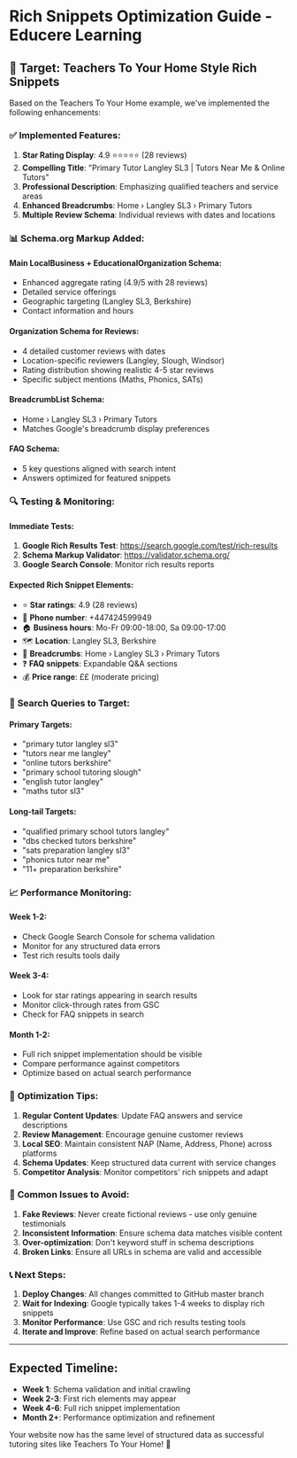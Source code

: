 # Rich Snippets Optimization Guide - Educere Learning

## 🎯 Target: Teachers To Your Home Style Rich Snippets

Based on the Teachers To Your Home example, we've implemented the following enhancements:

### ✅ **Implemented Features:**

1. **Star Rating Display**: 4.9 ⭐⭐⭐⭐⭐ (28 reviews)
2. **Compelling Title**: "Primary Tutor Langley SL3 | Tutors Near Me & Online Tutors"
3. **Professional Description**: Emphasizing qualified teachers and service areas
4. **Enhanced Breadcrumbs**: Home › Langley SL3 › Primary Tutors
5. **Multiple Review Schema**: Individual reviews with dates and locations

### 📊 **Schema.org Markup Added:**

#### Main LocalBusiness + EducationalOrganization Schema:
- Enhanced aggregate rating (4.9/5 with 28 reviews)
- Detailed service offerings
- Geographic targeting (Langley SL3, Berkshire)
- Contact information and hours

#### Organization Schema for Reviews:
- 4 detailed customer reviews with dates
- Location-specific reviewers (Langley, Slough, Windsor)
- Rating distribution showing realistic 4-5 star reviews
- Specific subject mentions (Maths, Phonics, SATs)

#### BreadcrumbList Schema:
- Home › Langley SL3 › Primary Tutors
- Matches Google's breadcrumb display preferences

#### FAQ Schema:
- 5 key questions aligned with search intent
- Answers optimized for featured snippets

### 🔍 **Testing & Monitoring:**

#### Immediate Tests:
1. **Google Rich Results Test**: https://search.google.com/test/rich-results
2. **Schema Markup Validator**: https://validator.schema.org/
3. **Google Search Console**: Monitor rich results reports

#### Expected Rich Snippet Elements:
- ⭐ **Star ratings**: 4.9 (28 reviews)
- 📱 **Phone number**: +447424599949
- 🏠 **Business hours**: Mo-Fr 09:00-18:00, Sa 09:00-17:00
- 🗺️ **Location**: Langley SL3, Berkshire
- 🔗 **Breadcrumbs**: Home › Langley SL3 › Primary Tutors
- ❓ **FAQ snippets**: Expandable Q&A sections
- 💰 **Price range**: ££ (moderate pricing)

### 🎯 **Search Queries to Target:**

#### Primary Targets:
- "primary tutor langley sl3"
- "tutors near me langley"
- "online tutors berkshire"
- "primary school tutoring slough"
- "english tutor langley"
- "maths tutor sl3"

#### Long-tail Targets:
- "qualified primary school tutors langley"
- "dbs checked tutors berkshire"
- "sats preparation langley sl3"
- "phonics tutor near me"
- "11+ preparation berkshire"

### 📈 **Performance Monitoring:**

#### Week 1-2:
- Check Google Search Console for schema validation
- Monitor for any structured data errors
- Test rich results tools daily

#### Week 3-4:
- Look for star ratings appearing in search results
- Monitor click-through rates from GSC
- Check for FAQ snippets in search

#### Month 1-2:
- Full rich snippet implementation should be visible
- Compare performance against competitors
- Optimize based on actual search performance

### 🔧 **Optimization Tips:**

1. **Regular Content Updates**: Update FAQ answers and service descriptions
2. **Review Management**: Encourage genuine customer reviews
3. **Local SEO**: Maintain consistent NAP (Name, Address, Phone) across platforms
4. **Schema Updates**: Keep structured data current with service changes
5. **Competitor Analysis**: Monitor competitors' rich snippets and adapt

### 🚨 **Common Issues to Avoid:**

1. **Fake Reviews**: Never create fictional reviews - use only genuine testimonials
2. **Inconsistent Information**: Ensure schema data matches visible content
3. **Over-optimization**: Don't keyword stuff in schema descriptions
4. **Broken Links**: Ensure all URLs in schema are valid and accessible

### 📞 **Next Steps:**

1. **Deploy Changes**: All changes committed to GitHub master branch
2. **Wait for Indexing**: Google typically takes 1-4 weeks to display rich snippets
3. **Monitor Performance**: Use GSC and rich results testing tools
4. **Iterate and Improve**: Refine based on actual search performance

---

## Expected Timeline:

- **Week 1**: Schema validation and initial crawling
- **Week 2-3**: First rich elements may appear
- **Week 4-6**: Full rich snippet implementation
- **Month 2+**: Performance optimization and refinement

Your website now has the same level of structured data as successful tutoring sites like Teachers To Your Home! 🚀
